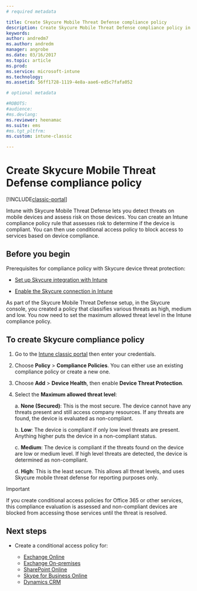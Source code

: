 ```yaml
---
# required metadata

title: Create Skycure Mobile Threat Defense compliance policy 
description: Create Skycure Mobile Threat Defense compliance policy in the Intune classic portal.
keywords:
author: andredm7
ms.author: andredm
manager: angrobe
ms.date: 03/16/2017
ms.topic: article
ms.prod:
ms.service: microsoft-intune
ms.technology:
ms.assetid: 56ff1728-1119-4e8a-aae6-ed5c7fafa052

# optional metadata

#ROBOTS:
#audience:
#ms.devlang:
ms.reviewer: heenamac
ms.suite: ems
#ms.tgt_pltfrm:
ms.custom: intune-classic

---
```


# Create Skycure Mobile Threat Defense compliance policy

[!INCLUDE[classic-portal](../includes/classic-portal.md)]

Intune with Skycure Mobile Threat Defense lets you detect threats on mobile devices and assess risk on those devices. You can create an Intune compliance policy rule that assesses risk to determine if the device is compliant. You can then use conditional access policy to block access to services based on device compliance.

## Before you begin

Prerequisites for compliance policy with Skycure device threat protection:

-   [Set up Skycure integration with Intune](/intune-classic/deploy-use/setup-the-skycure-integration-with-Intune)

-   [Enable the Skycure connection in Intune](/intune-classic/deploy-use/enable-skycure-mobile-threat-defense-in-intune)

As part of the Skycure Mobile Threat Defense setup, in the Skycure console, you created a policy that classifies various threats as high, medium and low. You now need to set the maximum allowed threat level in the Intune compliance policy.

## To create Skycure compliance policy

1.  Go to the [Intune classic portal](https://manage.microsoft.com/) then enter your credentials.

2.  Choose **Policy** &gt; **Compliance Policies**. You can either use an existing compliance policy or create a new one.

3.  Choose **Add** &gt; **Device Health**, then enable **Device Threat Protection**.

4.  Select the **Maximum allowed threat level**:

    a.  **None (Secured)**: This is the most secure. The device cannot have any threats present and still access company resources. If any threats are found, the device is evaluated as non-compliant.

    b.  **Low**: The device is compliant if only low level threats are present. Anything higher puts the device in a non-compliant status.

    c.  **Medium**: The device is compliant if the threats found on the device are low or medium level. If high level threats are detected, the device is determined as non-compliant.

    d.  **High**: This is the least secure. This allows all threat levels, and uses Skycure mobile threat defense for reporting purposes only.

> [!IMPORTANT]
> If you create conditional access policies for Office 365 or other services, this compliance evaluation is assessed and non-compliant devices are blocked from accessing those services until the threat is resolved.

## <span id="monitor-device-threats" class="anchor"><span id="next-steps" class="anchor"><span id="_Toc477360344" class="anchor"></span></span></span>Next steps

-   Create a conditional access policy for:

	-   [Exchange Online](/intune-classic/deploy-use/restrict-access-to-exchange-online-with-microsoft-intune)
	-   [Exchange On-premises](/intune-classic/deploy-use/restrict-access-to-exchange-onpremises-with-microsoft-intune)
	-   [SharePoint Online](/intune-classic/deploy-use/restrict-access-to-sharepoint-online-with-microsoft-intune)
	-   [Skype for Business Online](/intune-classic/deploy-use/restrict-access-to-skype-for-business-online-with-microsoft-intune)
	-   [Dynamics CRM](/intune-classic/deploy-use/restrict-access-to-dynamics-crm-online-with-microsoft-intune)
